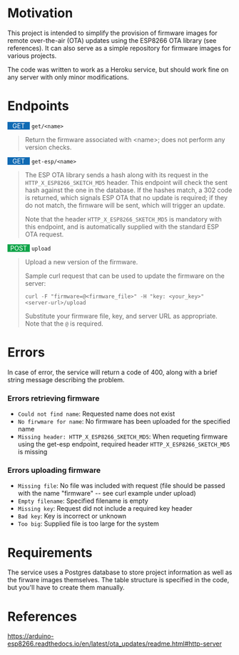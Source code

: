 # Motivation
This project is intended to simplify the provision of firmware images for remote over-the-air (OTA) updates using the ESP8266 OTA library (see references).  It can also serve as a simple repository for firmware images for various projects.

The code was written to work as a Heroku service, but should work fine on any server with only minor modifications.

# Endpoints
<span style="background-color:#0f6ab4; width:50px; color: white; display: inline-block;    text-align: center;">GET</span> `get/<name>`
> Return the firmware associated with &lt;name>; does not perform any version checks.


<span style="background-color:#0f6ab4; width:50px; color: white; display: inline-block;    text-align: center;">GET</span> `get-esp/<name>`
> The ESP OTA library sends a hash along with its request in the `HTTP_X_ESP8266_SKETCH_MD5` header.  This endpoint will check the sent hash against the one in the database.  If the hashes match, a 302 code is returned, which signals ESP OTA that no update is required; if they do not match, the firnware will be sent, which will trigger an update.
>
>Note that the header `HTTP_X_ESP8266_SKETCH_MD5` is mandatory with this endpoint, and is automatically supplied with the standard ESP OTA request.

<span style="background-color:#10a54a; width:50px; color: white; display: inline-block;    text-align: center;">POST</span> `upload`
> Upload a new version of the firmware.
>
> Sample curl request that can be used to update the firmware on the server:
>
> `curl -F "firmware=@<firmware_file>" -H "key: <your_key>" <server-url>/upload`
>
> Substitute your firmware file, key, and server URL as appropriate.  Note that the `@` is required.


# Errors
In case of error, the service will return a code of 400, along with a brief string message describing the problem.

### Errors retrieving firmware
- `Could not find name`: Requested name does not exist
- `No firwmare for name`: No firmware has been uploaded for the specified name
- `Missing header: HTTP_X_ESP8266_SKETCH_MD5`: When requeting firmware using the get-esp endpoint, required header `HTTP_X_ESP8266_SKETCH_MD5` is missing

### Errors uploading firmware
- `Missing file`: No file was included with request (file should be passed with the name "firmware" -- see curl example under upload)
- `Empty filename`: Specified filename is empty
- `Missing key`: Request did not include a required key header
- `Bad key`: Key is incorrect or unknown
- `Too big`: Supplied file is too large for the system

# Requirements
The service uses a Postgres database to store project information as well as the firware images themselves.  The table structure is specified in the code, but you'll have to create them manually.


# References
https://arduino-esp8266.readthedocs.io/en/latest/ota_updates/readme.html#http-server